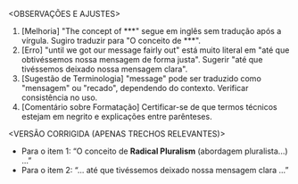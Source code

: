 <OBSERVAÇÕES E AJUSTES>
1. [Melhoria] "The concept of ***" segue em inglês sem tradução após a vírgula. Sugiro traduzir para "O conceito de ***".
2. [Erro] "until we got our message fairly out" está muito literal em "até que obtivéssemos nossa mensagem de forma justa". Sugerir "até que tivéssemos deixado nossa mensagem clara".
3. [Sugestão de Terminologia] "message" pode ser traduzido como "mensagem" ou "recado", dependendo do contexto. Verificar consistência no uso.
4. [Comentário sobre Formatação] Certificar-se de que termos técnicos estejam em negrito e explicações entre parênteses.

<VERSÃO CORRIGIDA (APENAS TRECHOS RELEVANTES)>
- Para o item 1: “O conceito de **Radical Pluralism** (abordagem pluralista...) ...”
- Para o item 2: “... até que tivéssemos deixado nossa mensagem clara ...”